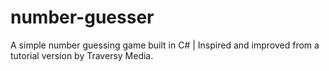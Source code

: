 # number-guesser
A simple number guessing game built in C# | Inspired and improved from a tutorial version by Traversy Media.
